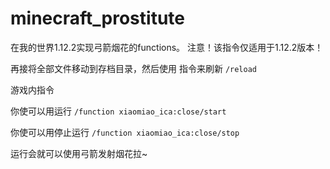 # minecraft_prostitute
在我的世界1.12.2实现弓箭烟花的functions。
注意！该指令仅适用于1.12.2版本！

再接将全部文件移动到存档目录，然后使用
指令来刷新
```/reload```

游戏内指令

你使可以用运行
```/function xiaomiao_ica:close/start```

你使可以用停止运行
```/function xiaomiao_ica:close/stop```

运行会就可以使用弓箭发射烟花拉~
